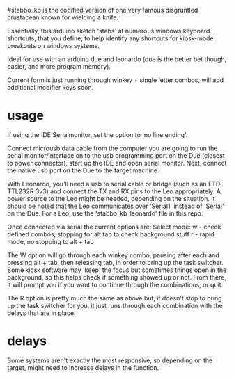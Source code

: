 #stabbo_kb
is the codified version of one very famous disgruntled crustacean known for wielding a knife.

Essentially, this arduino sketch 'stabs' at numerous windows keyboard shortcuts, that you define, to help identify any shortcuts for kiosk-mode
breakouts on windows systems.

Ideal for use with an arduino due and leonardo (due is the better bet though, easier, and more program memory).

Current form is just running through winkey + single letter combos, will add additional modifier keys soon.

# usage

If using the IDE Serialmonitor, set the option to 'no line ending'.

Connect microusb data cable from the computer you are going to run the serial monitor/interface on to the usb programming port
on the Due (closest to power connector), start up the IDE and open serial monitor. Next, connect the native usb port on the Due to the target machine.

With Leonardo, you'll need a usb to serial cable or bridge (such as an FTDI TTL232R 3v3) and connect the TX and RX pins to the Leo appropriately. A power source to the Leo might be needed, depending on the situation. It should be noted that the Leo communicates over 'Serial1' instead of 'Serial' on the Due. For a Leo, use the 'stabbo_kb_leonardo' file in this repo.

Once connected via serial the current options are: 
Select mode:
w - check defined combos, stopping for alt tab to check background stuff
r - rapid mode, no stopping to alt + tab

The W option will go through each winkey <a-z> combo, pausing after each and pressing alt + tab, then releasing tab,
  in order to bring up the task switcher. Some kiosk software may 'keep' the focus but sometimes things open in the
  background, so this helps check if something showed up or not. From there, it will prompt you if you want to continue
  through the combinations, or quit.
  
The R option is pretty much the same as above but, it doesn't stop to bring up the task switcher for you, it just
  runs through each combination with the delays that are in place.
  
# delays
Some systems aren't exactly the most responsive, so depending on the target, might need to increase delays in the function.
